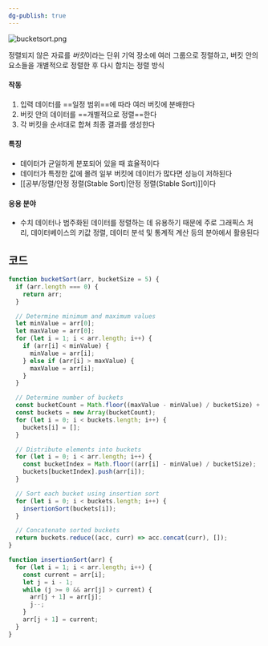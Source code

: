 ```yaml
---
dg-publish: true
---
```

![bucketsort.png](/img/user/%EC%B2%A8%EB%B6%80%ED%8C%8C%EC%9D%BC/bucketsort.png)

정렬되지 않은 자료를 *버킷*이라는 단위 기억 장소에 여러 그룹으로 정렬하고,
버킷 안의 요소들을 개별적으로 정렬한 후 다시 합치는 정렬 방식

#### 작동
1) 입력 데이터를 ==일정 범위==에 따라 여러 버킷에 분배한다
2) 버킷 안의 데이터를 ==개별적으로 정렬==한다
3) 각 버킷을 순서대로 합쳐 최종 결과를 생성한다

#### 특징
- 데이터가 균일하게 분포되어 있을 때 효율적이다
- 데이터가 특정한 값에 몰려 일부 버킷에 데이터가 많다면 성능이 저하된다
- [[공부/정렬/안정 정렬(Stable Sort)\|안정 정렬(Stable Sort)]]이다

#### 응용 분야
- 수치 데이터나 범주화된 데이터를 정렬하는 데 유용하기 때문에
  주로 그래픽스 처리, 데이터베이스의 키값 정렬, 데이터 분석 및 통계적 계산 등의 분야에서 활용된다

## 코드
```jsx
function bucketSort(arr, bucketSize = 5) {
  if (arr.length === 0) {
    return arr;
  }

  // Determine minimum and maximum values
  let minValue = arr[0];
  let maxValue = arr[0];
  for (let i = 1; i < arr.length; i++) {
    if (arr[i] < minValue) {
      minValue = arr[i];
    } else if (arr[i] > maxValue) {
      maxValue = arr[i];
    }
  }

  // Determine number of buckets
  const bucketCount = Math.floor((maxValue - minValue) / bucketSize) + 1;
  const buckets = new Array(bucketCount);
  for (let i = 0; i < buckets.length; i++) {
    buckets[i] = [];
  }

  // Distribute elements into buckets
  for (let i = 0; i < arr.length; i++) {
    const bucketIndex = Math.floor((arr[i] - minValue) / bucketSize);
    buckets[bucketIndex].push(arr[i]);
  }

  // Sort each bucket using insertion sort
  for (let i = 0; i < buckets.length; i++) {
    insertionSort(buckets[i]);
  }

  // Concatenate sorted buckets
  return buckets.reduce((acc, curr) => acc.concat(curr), []);
}

function insertionSort(arr) {
  for (let i = 1; i < arr.length; i++) {
    const current = arr[i];
    let j = i - 1;
    while (j >= 0 && arr[j] > current) {
      arr[j + 1] = arr[j];
      j--;
    }
    arr[j + 1] = current;
  }
}
```